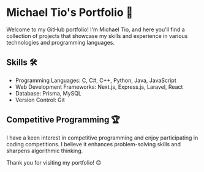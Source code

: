 # Michael Tio's Portfolio 🚀

Welcome to my GitHub portfolio! I'm Michael Tio, and here you'll find a collection of projects that showcase my skills and experience in various technologies and programming languages.

## Skills 🛠️
- Programming Languages: C, C#, C++, Python, Java, JavaScript
- Web Development Frameworks: Next.js, Express.js, Laravel, React
- Database: Prisma, MySQL
- Version Control: Git

## Competitive Programming 🏆
I have a keen interest in competitive programming and enjoy participating in coding competitions. I believe it enhances problem-solving skills and sharpens algorithmic thinking.

Thank you for visiting my portfolio! 😊
